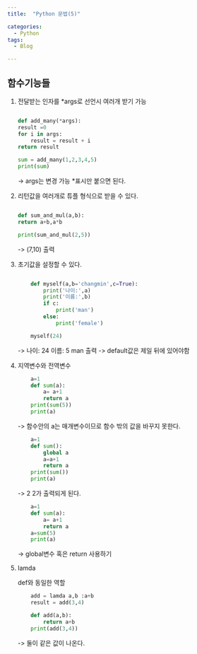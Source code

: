 ```yaml
---
title:  "Python 문법(5)"

categories:
  - Python
tags:
  - Blog

---
```


## 함수기능들

1. 전달받는 인자를 *args로 선언시 여러개 받기 가능

    ```python

    def add_many(*args):
    result =0
    for i in args:
        result = result + i
    return result

    sum = add_many(1,2,3,4,5)
    print(sum)

    ```
    -> args는 변경 가능 *표시만 붙으면 된다.

2. 리턴값을 여러개로 튜플 형식으로 받을 수 있다.

    ```python

    def sum_and_mul(a,b):
    return a+b,a*b

    print(sum_and_mul(2,5))

    ```
    -> (7,10) 출력

3. 초기값을 설정할 수 있다.

    ```python

        def myself(a,b='changmin',c=True):
            print('나이:',a)
            print('이름:',b)
            if c:
                print('man')
            else:
                print('female')

        myself(24)

    ```
    -> 나이: 24 이름: 5 man 출력
    -> default값은 제일 뒤에 있어야함


4. 지역변수와 전역변수

    ```python
        a=1
        def sum(a):
            a= a+1
            return a
        print(sum(5))
        print(a)
    ```
    -> 함수안의 a는 매개변수이므로 함수 밖의 값을 바꾸지 못한다.

    ```python
        a=1
        def sum():
            global a
            a=a+1
            return a
        print(sum())
        print(a)
    ```
    -> 2 2가 출력되게 된다.


    ```python
        a=1
        def sum(a):
            a= a+1
            return a
        a=sum(5)
        print(a)
    ```
    -> global변수 혹은 return 사용하기

5. lamda

    def와 동일한 역할

    ```python
        add = lamda a,b :a+b
        result = add(3,4)

    ```

    ```python
        def add(a,b):
            return a+b
        print(add(3,4))
    ```
    -> 둘이 같은 값이 나온다.

